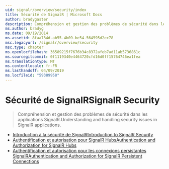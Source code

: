 ```yaml
---
uid: signalr/overview/security/index
title: Sécurité de SignalR | Microsoft Docs
author: bradygaster
description: Compréhension et gestion des problèmes de sécurité dans les applications SignalR.
ms.author: bradyg
ms.date: 09/19/2014
ms.assetid: 8faa734d-ab55-4b09-be54-564595d2ec78
msc.legacyurl: /signalr/overview/security
msc.type: chapter
ms.openlocfilehash: 36589215f7676b34c8372afeb7ad11ab5736861c
ms.sourcegitcommit: 0f1119340e4464720cfd16d0ff15764746ea1fea
ms.translationtype: MT
ms.contentlocale: fr-FR
ms.lasthandoff: 04/09/2019
ms.locfileid: "59389958"
---
```

# <a name="signalr-security"></a><span data-ttu-id="4f0cd-103">Sécurité de SignalR</span><span class="sxs-lookup"><span data-stu-id="4f0cd-103">SignalR Security</span></span>

> <span data-ttu-id="4f0cd-104">Compréhension et gestion des problèmes de sécurité dans les applications SignalR.</span><span class="sxs-lookup"><span data-stu-id="4f0cd-104">Understanding and handling security issues in SignalR applications.</span></span>


- [<span data-ttu-id="4f0cd-105">Introduction à la sécurité de SignalR</span><span class="sxs-lookup"><span data-stu-id="4f0cd-105">Introduction to SignalR Security</span></span>](introduction-to-security.md)
- [<span data-ttu-id="4f0cd-106">Authentification et autorisation pour SignalR Hubs</span><span class="sxs-lookup"><span data-stu-id="4f0cd-106">Authentication and Authorization for SignalR Hubs</span></span>](hub-authorization.md)
- [<span data-ttu-id="4f0cd-107">Authentification et autorisation pour les connexions persistantes SignalR</span><span class="sxs-lookup"><span data-stu-id="4f0cd-107">Authentication and Authorization for SignalR Persistent Connections</span></span>](persistent-connection-authorization.md)
